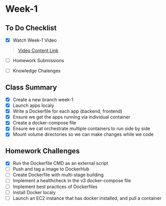 # Week-1

## To Do Checklist

- [x] Watch Week-1 Video

> [Video Content Link](video_content_week1.md)

- [ ] Homework Submissions

- [ ] Knowledge Chalenges

## Class Summary

- [x] Create a new branch week-1
- [x] Launch apps localy
- [x] Write a Dockerfile for each app (backend, frontend)
- [x] Ensure we get the apps running via individual container
- [x] Create a docker-compose file
- [x] Ensure we cat orchestrate multiple containers to run side by side
- [x] Mount volume directories so we can make changes while we code

## Homework Challenges

- [x] Run the Dockerfile CMD as an external script
- [ ] Push and tag a image to DockerHub
- [ ] Create Dockerfile with multi-stage building
- [ ] Implement a healthcheck in the v3 docker-compose file
- [ ] Implement best practices of Dockerfiles
- [ ] Install Docker localy
- [ ] Launch an EC2 instance that has docker installed, and pull a container
